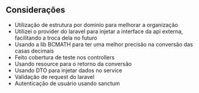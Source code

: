## Considerações
- Utilização de estrutura por dominio para melhorar a organização
- Utilizei o provider do laravel para injetar a interface da api externa, facilitando a troca dela no futuro
- Usando a lib BCMATH para ter uma melhor precisão na conversão das casas decimais
- Feito cobertura de teste nos controllers
- Usando resource para o retorno da conversão 
- Usando DTO para injetar dados no service
- Validação de request do laravel
- Autenticação de usuário usando sanctum
